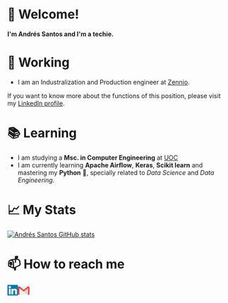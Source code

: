 # 👋 Welcome!

**I'm Andrés Santos and I'm a techie.** 

# 🦾 Working
- I am an Industralization and Production engineer at [Zennio](https://www.zennio.com/). 

If you want to know more about the functions of this position, please visit my [LinkedIn profile](https://www.linkedin.com/in/andressantossanz/).

# 📚 Learning

- I am studying a **Msc. in Computer Engineering** at [UOC](https://studies.uoc.edu/en/study-at-the-uoc)
- I am currently learning **Apache Airflow**, **Keras**, **Scikit learn** and mastering my **Python** 🐍, specially related to *Data Science* and *Data Engineering*.

# 📈 My Stats
[![Andrés Santos GitHub stats](https://github-readme-stats.vercel.app/api?username=Asantz96)](https://github.com/anuraghazra/github-readme-stats)

# 📫 How to reach me
  <a href="https://www.linkedin.com/in/andressantossanz/">
    <img align="left" alt="Linkedin" width="24px" src="https://github.com/Asantz96/Asantz96/blob/master/resources/Linkedin.svg" />
  </a>
  
  <a href="mailto:santossanzandres@gmail.com">
    <img align="left" alt="Gmail" width="26px" src="https://github.com/Asantz96/Asantz96/blob/master/resources/Gmail.svg" />
  
